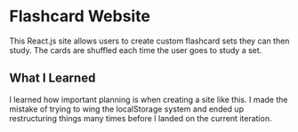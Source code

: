 # Flashcard Website

This React.js site allows users to create custom flashcard sets they can then study. The cards are shuffled each time the user goes to study a set.

## What I Learned

I learned how important planning is when creating a site like this. I made the mistake of trying to wing the localStorage system and ended up restructuring things many times before I landed on the current iteration.